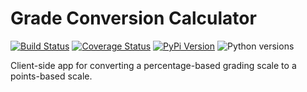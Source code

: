 # Grade Conversion Calculator

[![Build Status](https://github.com/uw-it-aca/grade-conversion-calculator/workflows/tests/badge.svg?branch=master)](https://github.com/uw-it-aca/grade-conversion-calculator/actions)
[![Coverage Status](https://coveralls.io/repos/github/uw-it-aca/grade-conversion-calculator/badge.svg?branch=master)](https://coveralls.io/github/uw-it-aca/grade-conversion-calculator?branch=master)
[![PyPi Version](https://img.shields.io/pypi/v/grade-conversion-calculator.svg)](https://pypi.python.org/pypi/grade-conversion-calculator)
![Python versions](https://img.shields.io/pypi/pyversions/grade-conversion-calculator.svg)

Client-side app for converting a percentage-based grading scale to a points-based scale.
